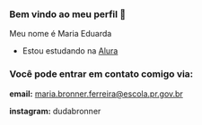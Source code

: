 ### Bem vindo ao meu perfil 💜

Meu nome é Maria Eduarda

- Estou estudando na [Alura](https://www.alura.com.br)

### Você pode entrar em contato comigo via:
**email:** maria.bronner.ferreira@escola.pr.gov.br

**instagram:** dudabronner
